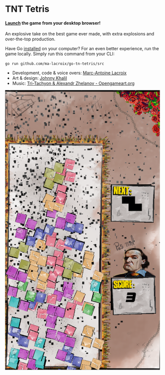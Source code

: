 # TNT Tetris

#### [Launch](https://ma-lacroix.github.io/go-tn-tetris/) the game from your desktop browser!

An explosive take on the best game ever made, with extra explosions and over-the-top production. 

Have Go [installed](https://go.dev/doc/install) on your computer? 
For an even better experience, run the game locally. Simply run this command from your CLI:

`go run github.com/ma-lacroix/go-tn-tetris/src`

*   Development, code & voice overs:
    [Marc-Antoine Lacroix](https://www.linkedin.com/in/marcantoinelacroix/)
*   Art & design:
    [Johnny Khalil](https://www.linkedin.com/in/johnnykhalil/)
* Music:
  [Tri-Tachyon & Alexandr Zhelanov - Opengameart.org](https://www.opengameart.org)

![Demo](game_demo.png)